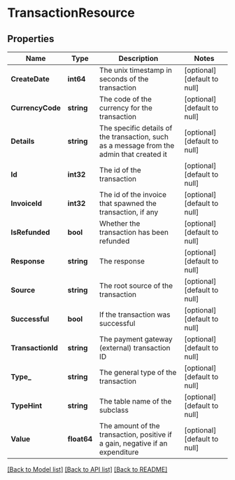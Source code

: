 # TransactionResource

## Properties
Name | Type | Description | Notes
------------ | ------------- | ------------- | -------------
**CreateDate** | **int64** | The unix timestamp in seconds of the transaction | [optional] [default to null]
**CurrencyCode** | **string** | The code of the currency for the transaction | [optional] [default to null]
**Details** | **string** | The specific details of the transaction, such as a message from the admin that created it | [optional] [default to null]
**Id** | **int32** | The id of the transaction | [optional] [default to null]
**InvoiceId** | **int32** | The id of the invoice that spawned the transaction, if any | [optional] [default to null]
**IsRefunded** | **bool** | Whether the transaction has been refunded | [optional] [default to null]
**Response** | **string** | The response | [optional] [default to null]
**Source** | **string** | The root source of the transaction | [optional] [default to null]
**Successful** | **bool** | If the transaction was successful | [optional] [default to null]
**TransactionId** | **string** | The payment gateway (external) transaction ID | [optional] [default to null]
**Type_** | **string** | The general type of the transaction | [optional] [default to null]
**TypeHint** | **string** | The table name of the subclass | [optional] [default to null]
**Value** | **float64** | The amount of the transaction, positive if a gain, negative if an expenditure | [optional] [default to null]

[[Back to Model list]](../README.md#documentation-for-models) [[Back to API list]](../README.md#documentation-for-api-endpoints) [[Back to README]](../README.md)


